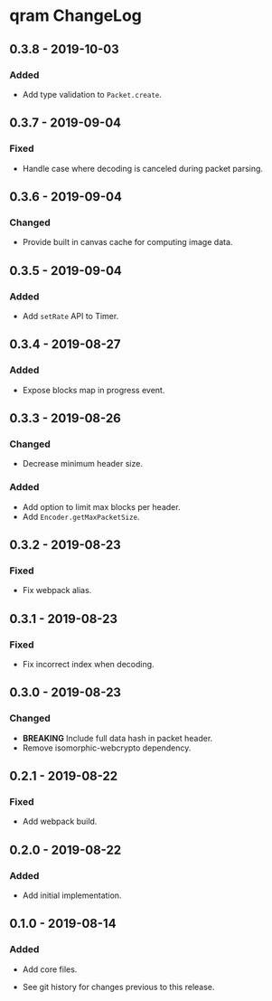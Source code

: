 # qram ChangeLog

## 0.3.8 - 2019-10-03

### Added
- Add type validation to `Packet.create`.

## 0.3.7 - 2019-09-04

### Fixed
- Handle case where decoding is canceled during packet parsing.

## 0.3.6 - 2019-09-04

### Changed
- Provide built in canvas cache for computing image data.

## 0.3.5 - 2019-09-04

### Added
- Add `setRate` API to Timer.

## 0.3.4 - 2019-08-27

### Added
- Expose blocks map in progress event.

## 0.3.3 - 2019-08-26

### Changed
- Decrease minimum header size.

### Added
- Add option to limit max blocks per header.
- Add `Encoder.getMaxPacketSize`.

## 0.3.2 - 2019-08-23

### Fixed
- Fix webpack alias.

## 0.3.1 - 2019-08-23

### Fixed
- Fix incorrect index when decoding.

## 0.3.0 - 2019-08-23

### Changed
- **BREAKING** Include full data hash in packet header.
- Remove isomorphic-webcrypto dependency.

## 0.2.1 - 2019-08-22

### Fixed
- Add webpack build.

## 0.2.0 - 2019-08-22

### Added
- Add initial implementation.

## 0.1.0 - 2019-08-14

### Added
- Add core files.

- See git history for changes previous to this release.
